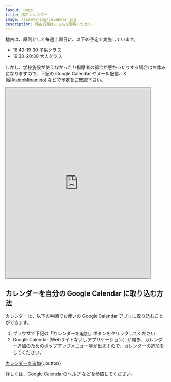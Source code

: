 ```yaml
---
layout: page
title: 稽古カレンダー
image: /assets/img/calendar.jpg
description: 稽古日程はこちらを御覧ください
---
```

稽古は、原則として毎週土曜日に、以下の予定で実施しています。
- 18:40-19:30 子供クラス
- 19:30-20:30 大人クラス

しかし、学校施設が使えなかったり指導者の都合が悪かったりする場合はお休みになりますので、下記の Google Calendar やメール配信、X ([@AikidoMinamino](https://x.com/AikidoMinamino)) などで予定をご確認下さい。

<iframe src="https://calendar.google.com/calendar/embed?height=600&wkst=1&ctz=Asia%2FTokyo&showPrint=0&mode=AGENDA&src=bWluYW1pbm8uYWlraWRvQGdtYWlsLmNvbQ&color=%23009688" style="border:solid 1px #777" width="90%" height="600" frameborder="0" scrolling="no"></iframe>

## カレンダーを自分の Google Calendar に取り込む方法

カレンダーは、以下の手順でお使いの Google Calendar アプリに取り込むことができます。

1. ブラウザで下記の「カレンダーを追加」ボタンをクリックしてください
1. Google Calendar (Webサイトないしアプリケーション）が開き、カレンダー追加のためのポップアップメニュー等が出ますので、カレンダーの追加をしてください。

[カレンダーを追加](https://calendar.google.com/calendar/u/0?cid=bWluYW1pbm8uYWlraWRvQGdtYWlsLmNvbQ){:.button}

詳しくは、[Google Calendarのヘルプ](https://support.google.com/calendar/answer/37100?co=GENIE.Platform%3DAndroid&amp;hl=ja) などを参照してください。
